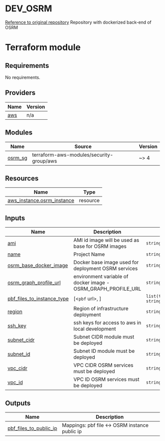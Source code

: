 # **DEV_OSRM**

[Reference to original repository](https://github.com/Project-OSRM/osrm-backend)
Repository with dockerized back-end of OSRM

# **Terraform module**

## Requirements

No requirements.

## Providers

| Name | Version |
|------|---------|
| <a name="provider_aws"></a> [aws](#provider\_aws) | n/a |

## Modules

| Name | Source | Version |
|------|--------|---------|
| <a name="module_osrm_sg"></a> [osrm\_sg](#module\_osrm\_sg) | terraform-aws-modules/security-group/aws | ~> 4 |

## Resources

| Name | Type |
|------|------|
| [aws_instance.osrm_instance](https://registry.terraform.io/providers/hashicorp/aws/latest/docs/resources/instance) | resource |

## Inputs

| Name | Description | Type | Default | Required |
|------|-------------|------|---------|:--------:|
| <a name="input_ami"></a> [ami](#input\_ami) | AMI id image will be used as base for OSRM images | `string` | n/a | yes |
| <a name="input_name"></a> [name](#input\_name) | Project Name | `string` | n/a | yes |
| <a name="input_osrm_base_docker_image"></a> [osrm\_base\_docker\_image](#input\_osrm\_base\_docker\_image) | Docker base image used for deployment OSRM services | `string` | `"wastelabs/osrm-base-image:0.1.0"` | no |
| <a name="input_osrm_graph_profile_url"></a> [osrm\_graph\_profile\_url](#input\_osrm\_graph\_profile\_url) | environment variable of docker image - OSRM\_GRAPH\_PROFILE\_URL | `string` | `"https://raw.githubusercontent.com/WasteLabs/osrm_profiles/master/truck_v1.lua"` | no |
| <a name="input_pbf_files_to_instance_type"></a> [pbf\_files\_to\_instance\_type](#input\_pbf\_files\_to\_instance\_type) | [<`pbf` url>, <instance type>] | `list(tuple([string, string]))` | n/a | yes |
| <a name="input_region"></a> [region](#input\_region) | Region of infrastructure deployment | `string` | n/a | yes |
| <a name="input_ssh_key"></a> [ssh\_key](#input\_ssh\_key) | ssh keys for access to aws in local development | `string` | `""` | no |
| <a name="input_subnet_cidr"></a> [subnet\_cidr](#input\_subnet\_cidr) | Subnet CIDR module must be deployed | `string` | n/a | yes |
| <a name="input_subnet_id"></a> [subnet\_id](#input\_subnet\_id) | Subnet ID module must be deployed | `string` | n/a | yes |
| <a name="input_vpc_cidr"></a> [vpc\_cidr](#input\_vpc\_cidr) | VPC CIDR OSRM services must be deployed | `string` | n/a | yes |
| <a name="input_vpc_id"></a> [vpc\_id](#input\_vpc\_id) | VPC ID OSRM services must be deployed | `string` | n/a | yes |

## Outputs

| Name | Description |
|------|-------------|
| <a name="output_pbf_files_to_public_ip"></a> [pbf\_files\_to\_public\_ip](#output\_pbf\_files\_to\_public\_ip) | Mappings: pbf file <-> OSRM instance public ip |
